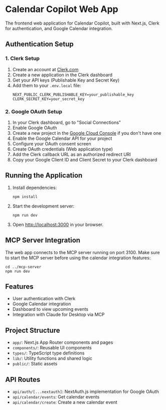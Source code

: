 # Calendar Copilot Web App

The frontend web application for Calendar Copilot, built with Next.js, Clerk for authentication, and Google Calendar integration.

## Authentication Setup

### 1. Clerk Setup

1. Create an account at [Clerk.com](https://clerk.com)
2. Create a new application in the Clerk dashboard
3. Get your API keys (Publishable Key and Secret Key)
4. Add them to your `.env.local` file:
   ```
   NEXT_PUBLIC_CLERK_PUBLISHABLE_KEY=your_publishable_key
   CLERK_SECRET_KEY=your_secret_key
   ```

### 2. Google OAuth Setup

1. In your Clerk dashboard, go to "Social Connections"
2. Enable Google OAuth
3. Create a new project in the [Google Cloud Console](https://console.cloud.google.com/) if you don't have one
4. Enable the Google Calendar API for your project
5. Configure your OAuth consent screen
6. Create OAuth credentials (Web application type)
7. Add the Clerk callback URL as an authorized redirect URI
8. Copy your Google Client ID and Client Secret to your Clerk dashboard

## Running the Application

1. Install dependencies:
   ```
   npm install
   ```

2. Start the development server:
   ```
   npm run dev
   ```

3. Open [http://localhost:3000](http://localhost:3000) in your browser.

## MCP Server Integration

The web app connects to the MCP server running on port 3100. Make sure to start the MCP server before using the calendar integration features:

```
cd ../mcp-server
npm run dev
```

## Features

- User authentication with Clerk
- Google Calendar integration
- Dashboard to view upcoming events
- Integration with Claude for Desktop via MCP

## Project Structure

- `app/`: Next.js App Router components and pages
- `components/`: Reusable UI components
- `types/`: TypeScript type definitions
- `lib/`: Utility functions and shared logic
- `public/`: Static assets

## API Routes

- `api/auth/[...nextauth]`: NextAuth.js implementation for Google OAuth
- `api/calendar/events`: Get calendar events
- `api/calendar/create`: Create a new calendar event 
